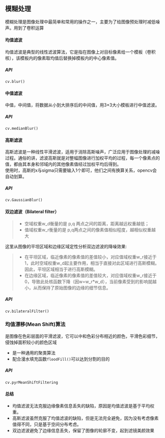 ## 模糊处理
模糊处理是图像处理中最简单和常用的操作之一，主要为了给图像预处理时减低噪声。用到了卷积运算

#### 均值滤波
均值滤波是典型的线性滤波算法，它是指在图像上对目标像素给一个模板（卷积核），该模板内的像素取均值后替换掉模板内的中心像素值。
##### API
`cv.blur()`

#### 中值滤波
中值，中间值，将数据从小到大排序后的中间值，用3×3大小模板进行中值滤波。  
##### API
`cv.medianBlur()`

#### 高斯滤波
高斯滤波是一种线性平滑滤波，适用于消除高斯噪声，广泛应用于图像处理的减噪过程。通俗的讲，滤波高斯就是对整幅图像进行加权平均的过程，每一个像素点的值，都由其本身和邻域内的其他像素值经过加权平均后得到。  
使用时，高斯的x与sigma只需要输入1个即可，他们之间有换算关系，opencv会自动划算。
##### API
`cv.GaussianBlur()`

#### 双边滤波（Bilateral filter）
>* 空域权重w_d衡量的是 p,q 两点之间的距离，距离越远权重越低；  
>* 值域权重w_r衡量的是 p,q两点之间的像素值相似程度，越相似权重越大  

这里从图像的平坦区域和边缘区域定性分析双边滤波的降噪效果:  
>* 在平坦区域，临近像素的像素值的差值较小，对应值域权重w_r接近于1，此时空域权重w_d起主要作用，相当于直接对此区域进行高斯模糊。因此，平坦区域相当于进行高斯模糊。  
>* 在边缘区域，临近像素的像素值的差值较大，对应值域权重w_r接近于0，导致此处核函数下降（因w=w_r*w_d），当前像素受到的影响就越小，从而保持了原始图像的边缘的细节信息。  
##### API
`cv.bilateralFilter()`

### 均值漂移(Mean Shift)算法
是图像在色彩层面的平滑滤波，它可以中和色彩分布相近的颜色，平滑色彩细节，侵蚀掉面积较小的颜色区域
* 是一种通用的聚类算法  
* 配合漫水填充函数`floodFill()`可以达到分割的目的  
##### API
`cv.pyrMeanShiftFiltering`

#### 总结
* 均值滤波无法克服边缘像素信息丢失的缺陷，原因是均值滤波是基于平均权重。  
* 高斯滤波虽然克服了均值滤波的缺陷，但是无法完全避免，因为没有考虑像素值得不同，只是基于空间分布考虑。  
* 双边滤波避免了边缘信息丢失，保留了图像的轮廓不变，起到滤镜美颜效果  


